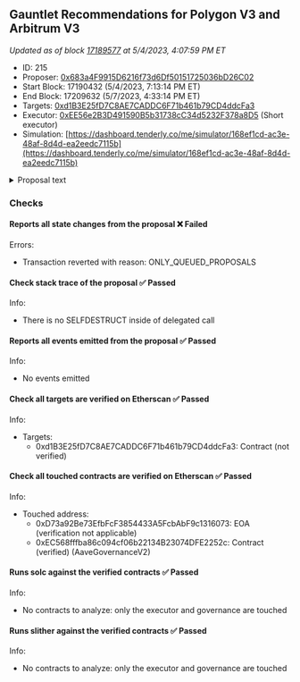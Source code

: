 ## Gauntlet Recommendations for Polygon V3 and Arbitrum V3

_Updated as of block [17189577](https://etherscan.io/block/17189577) at 5/4/2023, 4:07:59 PM ET_

- ID: 215
- Proposer: [0x683a4F9915D6216f73d6Df50151725036bD26C02](https://etherscan.io/address/0x683a4F9915D6216f73d6Df50151725036bD26C02)
- Start Block: 17190432 (5/4/2023, 7:13:14 PM ET)
- End Block: 17209632 (5/7/2023, 4:33:14 PM ET)
- Targets: [0xd1B3E25fD7C8AE7CADDC6F71b461b79CD4ddcFa3](https://etherscan.io/address/0xd1B3E25fD7C8AE7CADDC6F71b461b79CD4ddcFa3#code)
- Executor: [0xEE56e2B3D491590B5b31738cC34d5232F378a8D5](https://etherscan.io/address/0xEE56e2B3D491590B5b31738cC34d5232F378a8D5) (Short executor)
- Simulation: [https://dashboard.tenderly.co/me/simulator/168ef1cd-ac3e-48af-8d4d-ea2eedc7115b](https://dashboard.tenderly.co/me/simulator/168ef1cd-ac3e-48af-8d4d-ea2eedc7115b)

<details>
  <summary>Proposal text</summary>

## Simple Summary

The supply and borrow caps have been exceeded by the following assets, surpassing the 75% threshold.

- BAL supply (92.4%) and borrow (76%) caps on Polygon v3.
- EURS supply (78.4%) and borrow (78%) on Arbitrum v3.

In accordance to our Borrow and Supply Cap methodology, Gauntlet would like to raise the caps of the above assets to the following.

#### Arbitrum v3

|      | Current Supply Cap | Recommended Supply Cap | Current Borrow Cap | Recommended Borrow Cap |
| ---- | ------------------ | ---------------------- | ------------------ | ---------------------- |
| EURS | 60,000             | 65,000                 | 45,000             | 65,000                 |

Our conservative methodology thresholds the caps for EURS to be 40% of the circulating supply for EURS on Arbitrum. The community can decide whether to adopt the aggressive methodology for EURS supply cap and threshold at 60% of the circulating supply, upon which the supply and the borrow caps will be raised to 100k.

We do not recommend changing the borrow and supply caps for BAL due to the low circulating supply (~525k) of BAL on Polygon, and to prevent excess concentration risk for the protocol (currently ~70%)

## Specifications

---

### EURS Arbitrum v3

![](https://i.imgur.com/n5A7KZ6.png)
![](https://i.imgur.com/4cYJE0J.png)

![](https://i.imgur.com/Z4vUkym.png)
![](https://i.imgur.com/iyxTBcB.png)

## Implementation

This proposal implements changes on Aave V3 Arbitrum via the following pre-deployed payload:

- Arbitrum: [`0x6bce15b789e537f3aba3c60cb183f0e8737f05ec`](https://arbiscan.io/address/0x6bce15b789e537f3aba3c60cb183f0e8737f05ec)

## Copyright

Copyright and related rights waived via [CC0](https://creativecommons.org/publicdomain/zero/1.0/).

_By approving this proposal, you agree that any services provided by Gauntlet shall be governed by the terms of service available at gauntlet.network/tos. This message is for informational purposes only and does not constitute an offer to sell, a solicitation to buy, or a recommendation for any security, nor does it constitute an offer to provide investment advisory or other services by Gauntlet Networks Inc. No reference to any specific security constitutes a recommendation to buy, sell or hold that security or any other security. Nothing in this report shall be considered a solicitation or offer to buy or sell any security, future, option or other financial instrument or to offer or provide any investment advice or service to any person in any jurisdiction. Nothing contained in this report constitutes investment advice or offers any opinion with respect to the suitability of any security, and the views expressed in this report should not be taken as advice to buy, sell or hold any security. The information in this report should not be relied upon for the purpose of investing. In preparing the information contained in this report, we have not taken into account the investment needs, objectives and financial circumstances of any particular investor. This information has no regard to the specific investment objectives, financial situation and particular needs of any specific recipient of this information and investments discussed may not be suitable for all investors. Any views expressed in this report by us were prepared based upon the information available to us at the time such views were written. Changed or additional information could cause such views to change. All information is subject to possible correction. Information may quickly become unreliable for various reasons, including changes in market conditions or economic circumstances._

</details>

### Checks

#### Reports all state changes from the proposal ❌ Failed

Errors:

- Transaction reverted with reason: ONLY_QUEUED_PROPOSALS

#### Check stack trace of the proposal ✅ Passed

Info:

- There is no SELFDESTRUCT inside of delegated call

#### Reports all events emitted from the proposal ✅ Passed

Info:

- No events emitted

#### Check all targets are verified on Etherscan ✅ Passed

Info:

- Targets:
  - 0xd1B3E25fD7C8AE7CADDC6F71b461b79CD4ddcFa3: Contract (not verified)

#### Check all touched contracts are verified on Etherscan ✅ Passed

Info:

- Touched address:
  - 0xD73a92Be73EfbFcF3854433A5FcbAbF9c1316073: EOA (verification not applicable)
  - 0xEC568fffba86c094cf06b22134B23074DFE2252c: Contract (verified) (AaveGovernanceV2)

#### Runs solc against the verified contracts ✅ Passed

Info:

- No contracts to analyze: only the executor and governance are touched

#### Runs slither against the verified contracts ✅ Passed

Info:

- No contracts to analyze: only the executor and governance are touched
